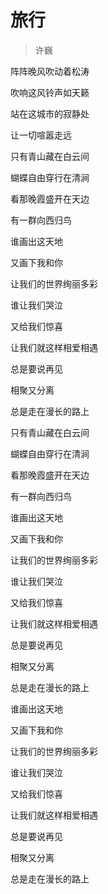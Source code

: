 # 旅行
> 许巍

阵阵晚风吹动着松涛

吹响这风铃声如天籁

站在这城市的寂静处

让一切喧嚣走远

只有青山藏在白云间

蝴蝶自由穿行在清涧

看那晚霞盛开在天边

有一群向西归鸟

谁画出这天地

又画下我和你

让我们的世界绚丽多彩

谁让我们哭泣

又给我们惊喜

让我们就这样相爱相遇

总是要说再见

相聚又分离

总是走在漫长的路上

只有青山藏在白云间

蝴蝶自由穿行在清涧

看那晚霞盛开在天边

有一群向西归鸟

谁画出这天地

又画下我和你

让我们的世界绚丽多彩

谁让我们哭泣

又给我们惊喜

让我们就这样相爱相遇

总是要说再见

相聚又分离

总是走在漫长的路上

谁画出这天地

又画下我和你

让我们的世界绚丽多彩

谁让我们哭泣

又给我们惊喜

让我们就这样相爱相遇

总是要说再见

相聚又分离

总是走在漫长的路上
